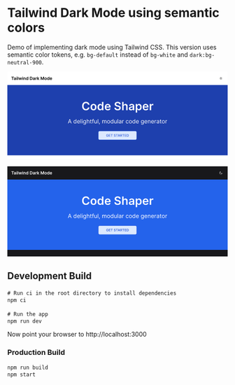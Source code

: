 # Tailwind Dark Mode using semantic colors

Demo of implementing dark mode using Tailwind CSS. This version uses semantic
color tokens, e.g. `bg-default` instead of `bg-white` and `dark:bg-neutral-900`.

![Screenshot](assets/screenshot-light-mode.png)

![Screenshot](assets/screenshot-dark-mode.png)

## Development Build

```shell
# Run ci in the root directory to install dependencies
npm ci

# Run the app
npm run dev
```

Now point your browser to http://localhost:3000

### Production Build

```shell
npm run build
npm start
```
